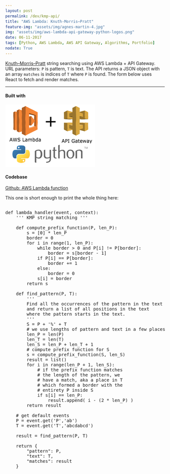```yaml
---
layout: post
permalink: /dev/kmp-api/
title: "AWS Lambda: Knuth-Morris–Pratt"
feature-img: "assets/img/agnes-martin-4.jpg"
img: "assets/img/aws-lambda-api-gateway-python-logos.png"
date: 06-11-2017
tags: [Python, AWS Lambda, AWS API Gateway, Algorithms, Portfolio]
nodate: True
---
```


[Knuth–Morris–Pratt](https://en.wikipedia.org/wiki/Knuth%E2%80%93Morris%E2%80%93Pratt_algorithm) string searching using AWS Lambda + API Gateway. URL parameters: `P` is pattern, `T` is text. The API returns a JSON object with an array `matches` is indices of `T` where `P` is found. The form below uses React to fetch and render matches.

<style>
    textarea{
        width: 100%;
    }
</style>
<blockquote>
<div id="kmp-react"></div>
</blockquote>
<script src="/assets/js/main.df0668df.js"></script>

---

#### Built with

<img src="/assets/img/aws-lambda-api-gateway-python-logos.png" />


#### Codebase

[Github: AWS Lambda function][github-kmp]

This one is short enough to print the whole thing here:

<pre>

def lambda_handler(event, context):
    ''' KMP string matching '''

    def compute_prefix_function(P, len_P):
        s = [0] * len_P
        border = 0
        for i in range(1, len_P):
            while border > 0 and P[i] != P[border]:
                border = s[border - 1]
            if P[i] == P[border]:
                border += 1
            else:
                border = 0
            s[i] = border
        return s

    def find_pattern(P, T):
        '''
        Find all the occurrences of the pattern in the text
        and return a list of all positions in the text
        where the pattern starts in the text.
        '''
        S = P + '%' + T
        # we use lengths of pattern and text in a few places
        len_P = len(P)
        len_T = len(T)
        len_S = len_P + len_T + 1
        # compute prefix function for S
        s = compute_prefix_function(S, len_S)
        result = list()
        for i in range(len_P + 1, len_S):
            # if the prefix function matches
            # the length of the pattern, we 
            # have a match, aka a place in T
            # which formed a border with the
            # entirety P inside S
            if s[i] == len_P:
                result.append( i - (2 * len_P) )
        return result

    # get default events
    P = event.get('P','ab')
    T = event.get('T','abcdabcd') 

    result = find_pattern(P, T)

    return {
        "pattern": P,
        "text": T,
        "matches": result
    }

</pre>


[kmp-api]: https://u9o8rnyac6.execute-api.us-east-1.amazonaws.com/prod?P=ab&T=abcabcdab
[github-kmp]: https://github.com/andrewmontes87/kmp-python-aws-lambda

